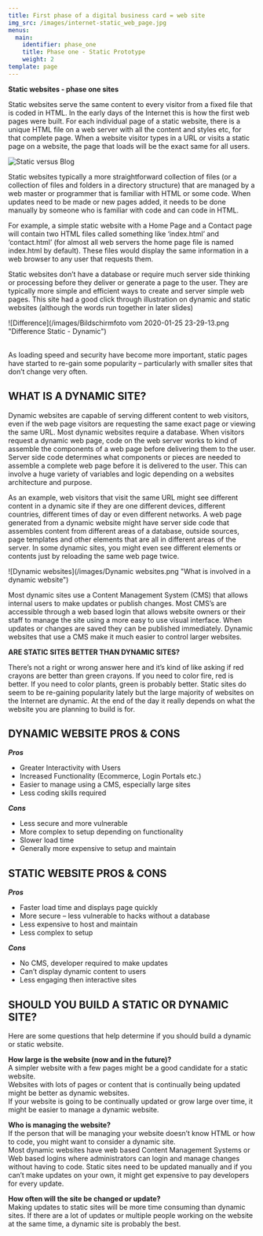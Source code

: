 ```yaml
---
title: First phase of a digital business card = web site
img_src: /images/internet-static_web_page.jpg
menus:
  main:
    identifier: phase_one
    title: Phase one - Static Prototype
    weight: 2
template: page
---
```

**Static websites - phase one sites**

Static websites serve the same content to every visitor from a fixed file that is coded in HTML. In the early days of the Internet this is how the first web pages were built. For each individual page of a static website, there is a unique HTML file on a web server with all the content and styles etc, for that complete page. When a website visitor types in a URL or visits a static page on a website, the page that loads will be the exact same for all users.

![Static versus Blog](/images/blogvsstaticsite.jpg "Static Website - Blog")

Static websites typically a more straightforward collection of files (or a collection of files and folders in a directory structure) that are managed by a web master or programmer that is familiar with HTML or some code. When updates need to be made or new pages added, it needs to be done manually by someone who is familiar with code and can code in HTML.

For example, a simple static website with a Home Page and a Contact page will contain two HTML files called something like ‘index.html’ and ‘contact.html’ (for almost all web servers the home page file is named index.html by default). These files would display the same information in a web browser to any user that requests them.

Static websites don’t have a database or require much server side thinking or processing before they deliver or generate a page to the user. They are typically more simple and efficient ways to create and server simple web pages. This site had a good click through illustration on dynamic and static websites (although the words run together in later slides)

![Difference](/images/Bildschirmfoto vom 2020-01-25 23-29-13.png "Difference Static - Dynamic")

\
As loading speed and security have become more important, static pages have started to re-gain some popularity – particularly with smaller sites that don’t change very often.

## WHAT IS A DYNAMIC SITE?

Dynamic websites are capable of serving different content to web visitors, even if the web page visitors are requesting the same exact page or viewing the same URL. Most dynamic websites require a database. When visitors request a dynamic web page, code on the web server works to kind of assemble the components of a web page before delivering them to the user. Server side code determines what components or pieces are needed to assemble a complete web page before it is delivered to the user. This can involve a huge variety of variables and logic depending on a websites architecture and purpose.

As an example, web visitors that visit the same URL might see different content in a dynamic site if they are one different devices, different countries, different times of day or even different networks. A web page generated from a dynamic website might have server side code that assembles content from different areas of a database, outside sources, page templates and other elements that are all in different areas of the server. In some dynamic sites, you might even see different elements or contents just by reloading the same web page twice.

![Dynamic websites](/images/Dynamic websites.png "What is involved in a dynamic website")

Most dynamic sites use a Content Management System (CMS) that allows internal users to make updates or publish changes. Most CMS’s are accessible through a web based login that allows website owners or their staff to manage the site using a more easy to use visual interface. When updates or changes are saved they can be published immediately. Dynamic websites that use a CMS make it much easier to control larger websites.

**ARE STATIC SITES BETTER THAN DYNAMIC SITES?**

There’s not a right or wrong answer here and it’s kind of like asking if red crayons are better than green crayons. If you need to color fire, red is better. If you need to color plants, green is probably better. Static sites do seem to be re-gaining popularity lately but the large majority of websites on the Internet are dynamic. At the end of the day it really depends on what the website you are planning to build is for.

## DYNAMIC WEBSITE PROS & CONS

***Pros***

* Greater Interactivity with Users
* Increased Functionality (Ecommerce, Login Portals etc.)
* Easier to manage using a CMS, especially large sites
* Less coding skills required

***Cons***

* Less secure and more vulnerable
* More complex to setup depending on functionality
* Slower load time
* Generally more expensive to setup and maintain

## STATIC WEBSITE PROS & CONS

***Pros***

* Faster load time and displays page quickly
* More secure – less vulnerable to hacks without a database
* Less expensive to host and maintain
* Less complex to setup

***Cons***

* No CMS, developer required to make updates
* Can’t display dynamic content to users
* Less engaging then interactive sites

## SHOULD YOU BUILD A STATIC OR DYNAMIC SITE?

Here are some questions that help determine if you should build a dynamic or static website.

**How large is the website (now and in the future)?**\
A simpler website with a few pages might be a good candidate for a static website.\
Websites with lots of pages or content that is continually being updated might be better as dynamic websites.\
If your website is going to be continually updated or grow large over time, it might be easier to manage a dynamic website.

**Who is managing the website?**\
If the person that will be managing your website doesn’t know HTML or how to code, you might want to consider a dynamic site.\
Most dynamic websites have web based Content Management Systems or Web based logins where administrators can login and manage changes without having to code. Static sites need to be updated manually and if you can’t make updates on your own, it might get expensive to pay developers for every update.

**How often will the site be changed or update?**\
Making updates to static sites will be more time consuming than dynamic sites. If there are a lot of updates or multiple people working on the website at the same time, a dynamic site is probably the best.
